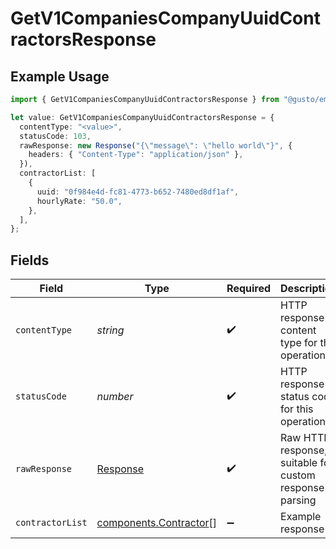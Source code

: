 # GetV1CompaniesCompanyUuidContractorsResponse

## Example Usage

```typescript
import { GetV1CompaniesCompanyUuidContractorsResponse } from "@gusto/embedded-api/models/operations/getv1companiescompanyuuidcontractors.js";

let value: GetV1CompaniesCompanyUuidContractorsResponse = {
  contentType: "<value>",
  statusCode: 103,
  rawResponse: new Response("{\"message\": \"hello world\"}", {
    headers: { "Content-Type": "application/json" },
  }),
  contractorList: [
    {
      uuid: "0f984e4d-fc81-4773-b652-7480ed8df1af",
      hourlyRate: "50.0",
    },
  ],
};
```

## Fields

| Field                                                                 | Type                                                                  | Required                                                              | Description                                                           |
| --------------------------------------------------------------------- | --------------------------------------------------------------------- | --------------------------------------------------------------------- | --------------------------------------------------------------------- |
| `contentType`                                                         | *string*                                                              | :heavy_check_mark:                                                    | HTTP response content type for this operation                         |
| `statusCode`                                                          | *number*                                                              | :heavy_check_mark:                                                    | HTTP response status code for this operation                          |
| `rawResponse`                                                         | [Response](https://developer.mozilla.org/en-US/docs/Web/API/Response) | :heavy_check_mark:                                                    | Raw HTTP response; suitable for custom response parsing               |
| `contractorList`                                                      | [components.Contractor](../../models/components/contractor.md)[]      | :heavy_minus_sign:                                                    | Example response                                                      |